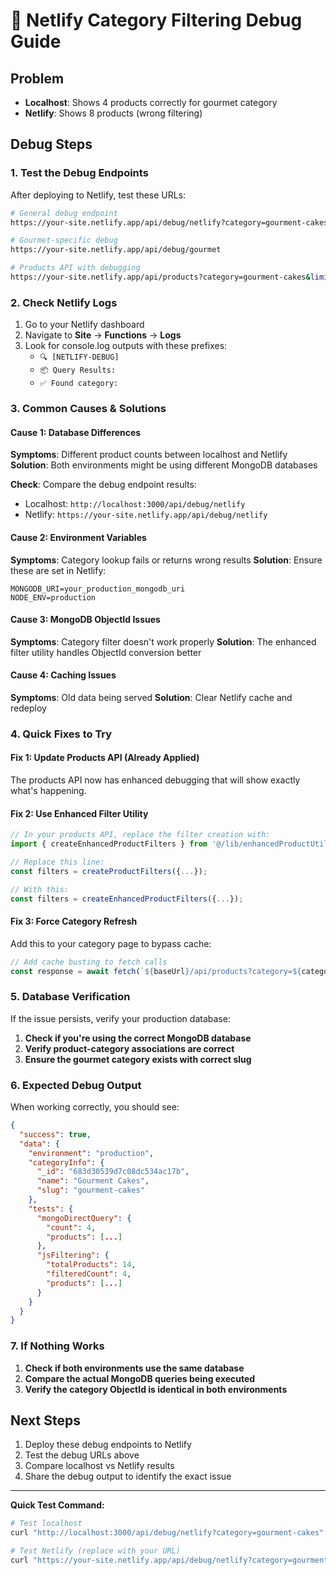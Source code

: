# 🐛 Netlify Category Filtering Debug Guide

## Problem
- **Localhost**: Shows 4 products correctly for gourmet category
- **Netlify**: Shows 8 products (wrong filtering)

## Debug Steps

### 1. Test the Debug Endpoints

After deploying to Netlify, test these URLs:

```bash
# General debug endpoint
https://your-site.netlify.app/api/debug/netlify?category=gourment-cakes

# Gourmet-specific debug
https://your-site.netlify.app/api/debug/gourmet

# Products API with debugging
https://your-site.netlify.app/api/products?category=gourment-cakes&limit=10
```

### 2. Check Netlify Logs

1. Go to your Netlify dashboard
2. Navigate to **Site** → **Functions** → **Logs**
3. Look for console.log outputs with these prefixes:
   - `🔍 [NETLIFY-DEBUG]`
   - `📦 Query Results:`
   - `✅ Found category:`

### 3. Common Causes & Solutions

#### Cause 1: Database Differences
**Symptoms**: Different product counts between localhost and Netlify
**Solution**: Both environments might be using different MongoDB databases

**Check**: Compare the debug endpoint results:
- Localhost: `http://localhost:3000/api/debug/netlify`
- Netlify: `https://your-site.netlify.app/api/debug/netlify`

#### Cause 2: Environment Variables
**Symptoms**: Category lookup fails or returns wrong results
**Solution**: Ensure these are set in Netlify:
```
MONGODB_URI=your_production_mongodb_uri
NODE_ENV=production
```

#### Cause 3: MongoDB ObjectId Issues
**Symptoms**: Category filter doesn't work properly
**Solution**: The enhanced filter utility handles ObjectId conversion better

#### Cause 4: Caching Issues
**Symptoms**: Old data being served
**Solution**: Clear Netlify cache and redeploy

### 4. Quick Fixes to Try

#### Fix 1: Update Products API (Already Applied)
The products API now has enhanced debugging that will show exactly what's happening.

#### Fix 2: Use Enhanced Filter Utility
```javascript
// In your products API, replace the filter creation with:
import { createEnhancedProductFilters } from '@/lib/enhancedProductUtils';

// Replace this line:
const filters = createProductFilters({...});

// With this:
const filters = createEnhancedProductFilters({...});
```

#### Fix 3: Force Category Refresh
Add this to your category page to bypass cache:
```javascript
// Add cache busting to fetch calls
const response = await fetch(`${baseUrl}/api/products?category=${categorySlug}&t=${Date.now()}`);
```

### 5. Database Verification

If the issue persists, verify your production database:

1. **Check if you're using the correct MongoDB database**
2. **Verify product-category associations are correct**
3. **Ensure the gourmet category exists with correct slug**

### 6. Expected Debug Output

When working correctly, you should see:
```json
{
  "success": true,
  "data": {
    "environment": "production",
    "categoryInfo": {
      "_id": "683d30539d7c08dc534ac17b",
      "name": "Gourment Cakes",
      "slug": "gourment-cakes"
    },
    "tests": {
      "mongoDirectQuery": {
        "count": 4,
        "products": [...]
      },
      "jsFiltering": {
        "totalProducts": 14,
        "filteredCount": 4,
        "products": [...]
      }
    }
  }
}
```

### 7. If Nothing Works

1. **Check if both environments use the same database**
2. **Compare the actual MongoDB queries being executed**
3. **Verify the category ObjectId is identical in both environments**

## Next Steps

1. Deploy these debug endpoints to Netlify
2. Test the debug URLs above
3. Compare localhost vs Netlify results
4. Share the debug output to identify the exact issue

---

**Quick Test Command:**
```bash
# Test localhost
curl "http://localhost:3000/api/debug/netlify?category=gourment-cakes"

# Test Netlify (replace with your URL)
curl "https://your-site.netlify.app/api/debug/netlify?category=gourment-cakes"
```
